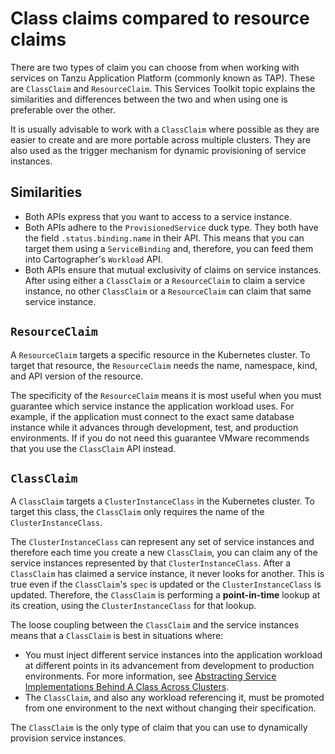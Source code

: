 # Class claims compared to resource claims

There are two types of claim you can choose from when working with services on Tanzu Application Platform
(commonly known as TAP). These are `ClassClaim` and `ResourceClaim`.
This Services Toolkit topic explains the similarities and differences between the two and when using
one is preferable over the other.

It is usually advisable to work with a `ClassClaim` where possible as they are easier to
create and are more portable across multiple clusters.
They are also used as the trigger mechanism for dynamic provisioning of service instances.

## <a id="similarities"></a>Similarities

- Both APIs express that you want to access to a service instance.
- Both APIs adhere to the `ProvisionedService` duck type. They both have the field `.status.binding.name`
  in their API.
  This means that you can target them using a `ServiceBinding` and, therefore, you can feed them into
  Cartographer's `Workload` API.
- Both APIs ensure that mutual exclusivity of claims on service instances.
  After using either a `ClassClaim` or a `ResourceClaim` to claim a service instance,
  no other `ClassClaim` or a `ResourceClaim` can claim that same service instance.

## <a id="resourceclaim"></a> `ResourceClaim`

A `ResourceClaim` targets a specific resource in the Kubernetes cluster.  To
target that resource, the `ResourceClaim` needs the name, namespace, kind, and
API version of the resource.

The specificity of the `ResourceClaim` means it is most useful when you must guarantee which service
instance the application workload uses.
For example, if the application must connect to the exact same database instance while it advances
through development, test, and production environments.
If if you do not need this guarantee VMware recommends that you use the `ClassClaim` API instead.

## <a id="classclaim"></a> `ClassClaim`

A `ClassClaim` targets a `ClusterInstanceClass` in the Kubernetes cluster.
To target this class, the `ClassClaim` only requires the name of the `ClusterInstanceClass`.

The `ClusterInstanceClass` can represent any set of service instances and therefore
each time you create a new `ClassClaim`, you can claim any of the service
instances represented by that `ClusterInstanceClass`.
After a `ClassClaim` has claimed a service instance, it never looks for another.
This is true even if the `ClassClaim`'s `spec` is updated or the `ClusterInstanceClass` is
updated.
Therefore, the `ClassClaim` is performing a **point-in-time** lookup at
its creation, using the `ClusterInstanceClass` for that lookup.

The loose coupling between the `ClassClaim` and the service instances means that a
`ClassClaim` is best in situations where:

- You must inject different service instances into the application workload
at different points in its advancement from development to production
environments. For more information, see
[Abstracting Service Implementations Behind A Class Across Clusters](../tutorials/abstracting-service-implementation.hbs.md).
- The `ClassClaim`, and also any workload referencing it, must be
promoted from one environment to the next without changing their specification.

The `ClassClaim` is the only type of claim that you can use to dynamically provision service instances.
